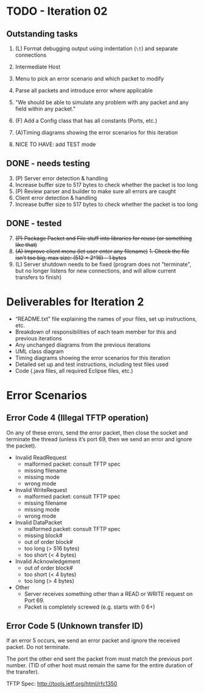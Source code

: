 # TODO - Iteration 02

## Outstanding tasks

1. (L) Format debugging output using indentation (`\t`) and separate connections

4. Intermediate Host
  1. Menu to pick an error scenario and which packet to modify
  2. Parse all packets and introduce error where applicable
  3. "We should be able to simulate any problem with any packet and any field within any packet."

9. (F) Add a Config class that has all constants (Ports, etc.)
10. (A)Timing diagrams showing the error scenarios for this iteration
11. NICE TO HAVE: add TEST mode


## DONE - needs testing
3. (P) Server error detection & handling 
  1. Increase buffer size to 517 bytes to check whether the packet is too long
8. (P) Review parser and builder to make sure all errors are caught
2. Client error detection & handling
  1. Increase buffer size to 517 bytes to check whether the packet is too long

## DONE - tested
7. ~~(P) Package Packet and File stuff into libraries for reuse (or something like that)~~
5. ~~(A) Improve client menu (let user enter any filename)~~
  ~~1. Check the file isn't too big, max size: (512 * 2^16) - 1 bytes~~
6. (L) Server shutdown needs to be fixed (program does not "terminate", but no longer listens for new connections, and will allow current transfers to finish)


# Deliverables for Iteration 2

* “README.txt” file explaining the names of your files, set up instructions, etc.
* Breakdown of responsibilities of each team member for this and previous iterations
* Any unchanged diagrams from the previous iterations
* UML class diagram
* Timing diagrams showing the error scenarios for this iteration
* Detailed set up and test instructions, including test files used
* Code (.java files, all required Eclipse files, etc.)


# Error Scenarios

## Error Code 4 (Illegal TFTP operation)

On any of these errors, send the error packet, then close the socket and terminate the thread (unless it’s port 69, then we send an error and ignore the packet).

* Invalid ReadRequest
  * malformed packet: consult TFTP spec
  * missing filename
  * missing mode
  * wrong mode
* Invalid WriteRequest
  * malformed packet: consult TFTP spec
  * missing filename
  * missing mode
  * wrong mode
* Invalid DataPacket
  * malformed packet: consult TFTP spec
  * missing block#
  * out of order block#
  * too long (> 516 bytes)
  * too short (< 4 bytes)
* Invalid Acknowledgement
  * out of order block#
  * too short (< 4 bytes)
  * too long (> 4 bytes)
* Other
  * Server receives something other than a READ or WRITE request on Port 69.
  * Packet is completely screwed (e.g. starts with 0 6+)


## Error Code 5 (Unknown transfer ID)

If an error 5 occurs, we send an error packet and ignore the received packet. Do not terminate.

The port the other end sent the packet from must match the previous port number. (TID of other host must remain the same for the entire duration of the transfer).


TFTP Spec: http://tools.ietf.org/html/rfc1350
